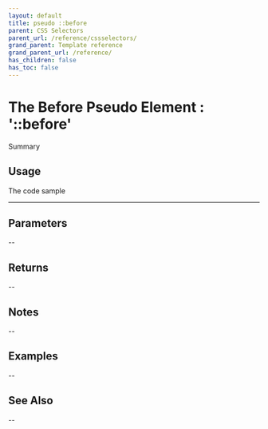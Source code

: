 ```yaml
---
layout: default
title: pseudo ::before
parent: CSS Selectors
parent_url: /reference/cssselectors/
grand_parent: Template reference
grand_parent_url: /reference/
has_children: false
has_toc: false
---
```


# The Before Pseudo Element : '::before'

Summary

## Usage

 The code sample

---

## Parameters

--

## Returns 

--

## Notes


-- 

## Examples


--


## See Also


--

